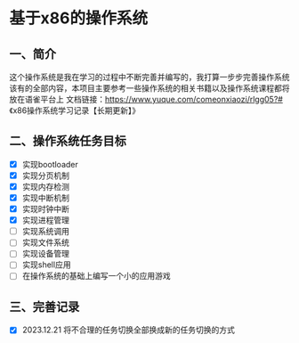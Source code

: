 # 基于x86的操作系统

## 一、简介
这个操作系统是我在学习的过程中不断完善并编写的，我打算一步步完善操作系统该有的全部内容，本项目主要参考一些操作系统的相关书籍以及操作系统课程都将放在语雀平台上
文档链接：https://www.yuque.com/comeonxiaozi/rlgg05?# 《x86操作系统学习记录【长期更新】》
## 二、操作系统任务目标
- [x] 实现bootloader
- [x] 实现分页机制
- [x] 实现内存检测
- [x] 实现中断机制
- [x] 实现时钟中断
- [x] 实现进程管理
- [ ] 实现系统调用
- [ ] 实现文件系统
- [ ] 实现设备管理
- [ ] 实现shell应用
- [ ] 在操作系统的基础上编写一个小的应用游戏
## 三、完善记录
- [x] 2023.12.21 将不合理的任务切换全部换成新的任务切换的方式 

